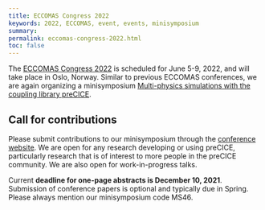 ```yaml
---
title: ECCOMAS Congress 2022
keywords: 2022, ECCOMAS, event, events, minisymposium
summary:
permalink: eccomas-congress-2022.html
toc: false
---
```


The [ECCOMAS Congress 2022](http://www.eccomas2022.org/frontal/default.asp) is scheduled for June 5-9, 2022, and will take place in Oslo, Norway. Similar to previous ECCOMAS conferences, we are again organizing a minisymposium [Multi-physics simulations with the coupling library preCICE](http://www.eccomas2022.org/admin/Files/FileAbstract/MS46.pdf).

## Call for contributions

Please submit contributions to our minisymposium through the [conference website](http://www.eccomas2022.org/frontal/default.asp).
We are open for any research developing or using preCICE, particularly research that is of interest to more people in the preCICE community. We are also open for work-in-progress talks.

Current **deadline for one-page abstracts is December 10, 2021**. Submission of conference papers is optional and typically due in Spring. Please always mention our minisymposium code MS46.

<!--
## The invited session

Preliminary schedule (to be confirmed by the conference organizers):

### Wednesday June 16, 2021, 14:00–16:00

* **Ishaan Desai**: An Introduction to the preCICE Coupling Library
* **Julian Seuffert**: Resin Transfer Molding (RTM) of Fiber-Reinforced Polymer Sandwich Parts: Mold Filling Simulations with Fluid-Structure Interaction
* **Alessandro Cocco**: Coupled Multi-Body-Mid Fidelity Aerodynamic Solver for Tiltrotor Aeroelastic Simulation
* **Claudio Caccia**: Coupling Multi-Body and Fluid Dynamics Analysis with preCICE and MBDyn

### Wednesday June 16, 2021, 16:30–18:30

* **Prasad Adhav**: AWJC Nozzle Simulation by 6-way Coupling of DEM+CFD+FEM Using preCICE Coupling Library
* **Max Firmbach**: Aeroelastic Simulation of Slender Wings for Electric Aircraft: A Partitioned Approach with DUNE and preCICE
* **Yusuke Takahashi**: Numerical Simulation of Fluid-Structure Interaction for Thin Flat Delta Wing at Transonic Speed based on Opensource Software
* **Benjamin Maier**: Enabling a Multi-Scale Electro-Mechanical Skeletal Muscle Model for High-Performance Computing Using Volume Coupling

Follow the discussion on [the forum](https://precice.discourse.group/t/precice-invited-session-at-eccomas-coupled-2021/448).

## Further talks about preCICE

Large conferences like this are an ideal opportunity to discuss with other groups and change our perspective. For this reason, we often participate with talks in different sessions.

Stay tuned for more details.
-->
